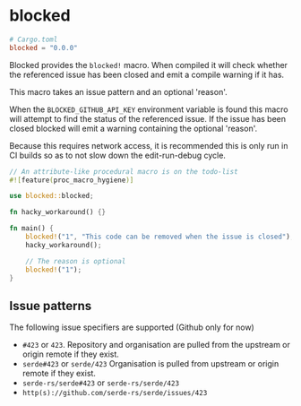 # blocked

```toml
# Cargo.toml
blocked = "0.0.0"
```

Blocked provides the `blocked!` macro. When compiled it will check whether the referenced issue has been closed and emit a compile warning if it has.

This macro takes an issue pattern and an optional 'reason'.

When the `BLOCKED_GITHUB_API_KEY` environment variable is found this macro will attempt to find the status of the referenced issue.
If the issue has been closed blocked will emit a warning containing the optional 'reason'.

Because this requires network access, it is recommended this is only run in CI builds so as to not slow down the edit-run-debug cycle.

```rust
// An attribute-like procedural macro is on the todo-list
#![feature(proc_macro_hygiene)]

use blocked::blocked;

fn hacky_workaround() {}

fn main() {
    blocked!("1", "This code can be removed when the issue is closed");
    hacky_workaround();

    // The reason is optional
    blocked!("1");
}
```

## Issue patterns

The following issue specifiers are supported (Github only for now)
* `#423` or `423`. Repository and organisation are pulled from the upstream or origin remote if they exist.
* `serde#423` or `serde/423` Organisation is pulled from upstream or origin remote if they exist.
* `serde-rs/serde#423` or `serde-rs/serde/423`
* `http(s)://github.com/serde-rs/serde/issues/423`
